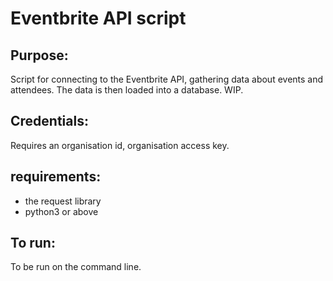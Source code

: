 # Eventbrite API script
## Purpose:
Script for connecting to the Eventbrite API, gathering data about events and attendees. The data is then loaded into a database. WIP.

## Credentials:
Requires an organisation id, organisation access key.

## requirements:
 - the request library
 - python3 or above

## To run:
To be run on the command line.